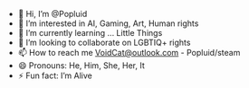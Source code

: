- 👋 Hi, I’m @Popluid
- 👀 I’m interested in AI, Gaming, Art, Human rights
- 🌱 I’m currently learning ... Little Things
- 💞️ I’m looking to collaborate on LGBTIQ+ rights
- 📫 How to reach me VoidCat@outlook.com - Popluid/steam
- 😄 Pronouns: He, Him, She, Her, It
- ⚡ Fun fact: I’m Alive

<!---
Popluid/Popluid is a ✨ special human ✨ repository because its `README.md` (this file) appears on your GitHub profile.
You can click the Preview link to take a look at your changes.
--->
